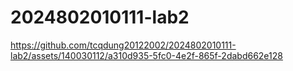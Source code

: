 ﻿# 2024802010111-lab2


https://github.com/tcqdung20122002/2024802010111-lab2/assets/140030112/a310d935-5fc0-4e2f-865f-2dabd662e128

